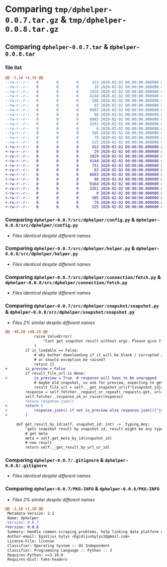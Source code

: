 # Comparing `tmp/dphelper-0.0.7.tar.gz` & `tmp/dphelper-0.0.8.tar.gz`

## Comparing `dphelper-0.0.7.tar` & `dphelper-0.0.8.tar`

### file list

```diff
@@ -1,14 +1,14 @@
--rw-r--r--   0        0        0      413 2020-02-02 00:00:00.000000 dphelper-0.0.7/steps.txt
--rw-r--r--   0        0        0       29 2020-02-02 00:00:00.000000 dphelper-0.0.7/src/dphelper/__init__.py
--rw-r--r--   0        0        0     2829 2020-02-02 00:00:00.000000 dphelper-0.0.7/src/dphelper/config.py
--rw-r--r--   0        0        0     4144 2020-02-02 00:00:00.000000 dphelper-0.0.7/src/dphelper/helper.py
--rw-r--r--   0        0        0      586 2020-02-02 00:00:00.000000 dphelper-0.0.7/src/dphelper/schemas.py
--rw-r--r--   0        0        0       83 2020-02-02 00:00:00.000000 dphelper-0.0.7/src/dphelper/connection/__init__.py
--rw-r--r--   0        0        0     8603 2020-02-02 00:00:00.000000 dphelper-0.0.7/src/dphelper/connection/fetch.py
--rw-r--r--   0        0        0       98 2020-02-02 00:00:00.000000 dphelper-0.0.7/src/dphelper/snapshot/__init__.py
--rw-r--r--   0        0        0     8985 2020-02-02 00:00:00.000000 dphelper-0.0.7/src/dphelper/snapshot/snapshot.py
--rw-r--r--   0        0        0     3261 2020-02-02 00:00:00.000000 dphelper-0.0.7/.gitignore
--rw-r--r--   0        0        0        0 2020-02-02 00:00:00.000000 dphelper-0.0.7/license
--rw-r--r--   0        0        0      505 2020-02-02 00:00:00.000000 dphelper-0.0.7/pyproject.toml
--rw-r--r--   0        0        0       79 2020-02-02 00:00:00.000000 dphelper-0.0.7/readme.md
--rw-r--r--   0        0        0      525 2020-02-02 00:00:00.000000 dphelper-0.0.7/PKG-INFO
+-rw-r--r--   0        0        0      413 2020-02-02 00:00:00.000000 dphelper-0.0.8/steps.txt
+-rw-r--r--   0        0        0       29 2020-02-02 00:00:00.000000 dphelper-0.0.8/src/dphelper/__init__.py
+-rw-r--r--   0        0        0     2829 2020-02-02 00:00:00.000000 dphelper-0.0.8/src/dphelper/config.py
+-rw-r--r--   0        0        0     4144 2020-02-02 00:00:00.000000 dphelper-0.0.8/src/dphelper/helper.py
+-rw-r--r--   0        0        0      751 2020-02-02 00:00:00.000000 dphelper-0.0.8/src/dphelper/schemas.py
+-rw-r--r--   0        0        0       83 2020-02-02 00:00:00.000000 dphelper-0.0.8/src/dphelper/connection/__init__.py
+-rw-r--r--   0        0        0     8603 2020-02-02 00:00:00.000000 dphelper-0.0.8/src/dphelper/connection/fetch.py
+-rw-r--r--   0        0        0       98 2020-02-02 00:00:00.000000 dphelper-0.0.8/src/dphelper/snapshot/__init__.py
+-rw-r--r--   0        0        0     9164 2020-02-02 00:00:00.000000 dphelper-0.0.8/src/dphelper/snapshot/snapshot.py
+-rw-r--r--   0        0        0     3261 2020-02-02 00:00:00.000000 dphelper-0.0.8/.gitignore
+-rw-r--r--   0        0        0        0 2020-02-02 00:00:00.000000 dphelper-0.0.8/license
+-rw-r--r--   0        0        0      505 2020-02-02 00:00:00.000000 dphelper-0.0.8/pyproject.toml
+-rw-r--r--   0        0        0       79 2020-02-02 00:00:00.000000 dphelper-0.0.8/readme.md
+-rw-r--r--   0        0        0      525 2020-02-02 00:00:00.000000 dphelper-0.0.8/PKG-INFO
```

### Comparing `dphelper-0.0.7/src/dphelper/config.py` & `dphelper-0.0.8/src/dphelper/config.py`

 * *Files identical despite different names*

### Comparing `dphelper-0.0.7/src/dphelper/helper.py` & `dphelper-0.0.8/src/dphelper/helper.py`

 * *Files identical despite different names*

### Comparing `dphelper-0.0.7/src/dphelper/connection/fetch.py` & `dphelper-0.0.8/src/dphelper/connection/fetch.py`

 * *Files identical despite different names*

### Comparing `dphelper-0.0.7/src/dphelper/snapshot/snapshot.py` & `dphelper-0.0.8/src/dphelper/snapshot/snapshot.py`

 * *Files 2% similar despite different names*

```diff
@@ -48,20 +48,24 @@
             raise ValueError(
                 "Cant get snapshot result without args. Please give file url of snapshot data or snapshot_id"
             )
         if is_loadable == False:
             # why bother downloading if it will be blank / corrupted / etc. ?
             # or should exception be raised?
             return {}
+        is_preview = False
         if result_file_url is None:
+            is_preview = True  # response will have to be unwrapped
             # maybe old snapshot, so ask for preview, expecting to get full snapshot result
             result_file_url = self.__get_snapshot_url(f"{snapshot_id}/preview")
         response = self.fetcher._request_or_repeat(_requests.get, url=result_file_url)
         self.fetcher._response_ok_or_raise(response)
-        return response.json()
+        return (
+            response.json() if not is_preview else response.json()["json_data_preview"]
+        )
 
     def get_result_by_id(self, snapshot_id: int) -> _typing.Any:
         "gets snapshot result by snapshot id. result might be any type but usually it is a list of objects"
         # get meta
         meta = self.get_meta_by_id(snapshot_id)
         # now result
         return self.__get_result_by_url_or_id(
```

### Comparing `dphelper-0.0.7/.gitignore` & `dphelper-0.0.8/.gitignore`

 * *Files identical despite different names*

### Comparing `dphelper-0.0.7/PKG-INFO` & `dphelper-0.0.8/PKG-INFO`

 * *Files 2% similar despite different names*

```diff
@@ -1,10 +1,10 @@
 Metadata-Version: 2.1
 Name: dphelper
-Version: 0.0.7
+Version: 0.0.8
 Summary: Handle common scraping problems, help linking data platform entities
 Author-email: Egidijus Gylys <EgidijusGylys1@gmail.com>
 License-File: license
 Classifier: Operating System :: OS Independent
 Classifier: Programming Language :: Python :: 3
 Requires-Python: >=3.10.0
 Requires-Dist: fake-headers
```

